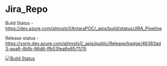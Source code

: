 # Jira_Repo

Build Status - https://dev.azure.com/almvsts1/AntaraPOC/_apis/build/status/JIRA_Pipeline

Release status - https://vsrm.dev.azure.com/almvsts1/_apis/public/Release/badge/46383ad3-aea8-4bfb-96d8-ffb53fea6e85/11/15

[![Build Status](https://dev.azure.com/almvsts1/AntaraPOC/_apis/build/status/JIRA_Pipeline?branchName=master)](https://dev.azure.com/almvsts1/AntaraPOC/_build/latest?definitionId=351&branchName=master)
